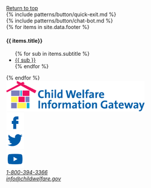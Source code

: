 
<footer class="usa-footer usa-footer--big cwig-footer">
  <div class="grid-container usa-footer__return-to-top">
    <a href="#">Return to top</a>
  </div>
  <div class="footer-quick-exit">
    {% include patterns/button/quick-exit.md %}
  </div>
  <div class="footer-chat-bot">
    {% include patterns/button/chat-bot.md %}
  </div>
  <div class="usa-footer__primary-section">
    <div class="grid-container">
      <div class="grid-row grid-gap">
        <div class="tablet:grid-col-8">
          <nav class="usa-footer__nav" aria-label="Footer navigation,,">
          <div class="grid-row grid-gap-6">
          {% for items in site.data.footer %}
              <div class="mobile-lg:grid-col-6 desktop:grid-col-3">
                <section
                  class="
                    usa-footer__primary-content
                    usa-footer__primary-content--collapsible
                  "
                >
                  <h4 class="usa-footer__primary-link">{{ items.title}} </h4>
                  <ul class="usa-list usa-list--unstyled">
                  {% for sub in items.subtitle %}
                    <li class="usa-footer__secondary-link">
                      <a href="javascript:void(0);"> {{ sub }}</a>
                    </li>
                    {% endfor %}
                  </ul>
                </section>
              </div>
            {% endfor %} 
            </div>
          </nav>
        </div>
      </div>
    </div>
  </div>
  <div class="usa-footer__secondary-section">
    <div class="grid-container">
      <div class="grid-row grid-gap">
        <div
          class="
            usa-footer__logo
            grid-row
            mobile-lg:grid-col-6 mobile-lg:grid-gap-2
            container
          "
        >
          <div class="mobile-lg:grid-col-auto footer-logo">
            <img class="usa-footer__logo-img" src="/assets/icons/cwig-logo-full-color.svg" style="max-width: 100%;" width="auto" height="82" alt="" />
          </div>
        </div>
        <div class="usa-footer__contact-links mobile-lg:grid-col-6">
          <div class="usa-footer__social-links grid-row grid-gap-1">
            <div class="grid-col-auto">
              <a class="usa-social-link" href="javascript:void(0);"
                ><img
                  class="usa-social-link__icon"
                  src="/assets/icons/facebook_footer.svg"
                  alt="Facebook"
              /></a>
            </div>
            <div class="grid-col-auto">
              <a class="usa-social-link" href="javascript:void(0);"
                ><img
                  class="usa-social-link__icon"
                  src="/assets/icons/twitter_footer.svg"
                  alt="Twitter"
              /></a>
            </div>
            <div class="grid-col-auto">
              <a class="usa-social-link" href="javascript:void(0);"
                ><img
                  class="usa-social-link__icon"
                  src="/assets/icons/youtube_footer.svg"
                  alt="YouTube"
              /></a>
            </div>
          </div>
          <address class="usa-footer__address">
            <div class="usa-footer__contact-info grid-row grid-gap">
              <div class="grid-col-auto">
                <a href="tel:1-800-394-3366">1-800-394-3366</a>
              </div>
              <div class="grid-col-auto">
                <a href="mailto:info@childwelfare.gov">info@childwelfare.gov</a>
              </div>
            </div>
          </address>
        </div>
      </div>
    </div>
  </div>
</footer>
